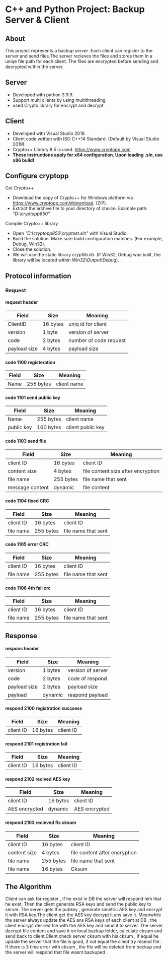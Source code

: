 # C++ and Python Project: Backup Server & Client

## About
This project represents a backup server .Each client can register to the server and send files.The server recieves the files and stores them in a uniqe file path for each client.
The files are  encrypted before sending and decrypted within the server. 

## Server
* Developed with python 3.9.9.
* Support multi clients by using multithreading
* used Crypto library for encrypt and decrypt

## Client
* Developed with Visual Studio 2019.
* Client code written with ISO C++14 Standard. (Default by Visual Studio 2019).
* Crypto++ Library 8.5 is used. https://www.cryptopp.com
* <b>These instructions apply for x64 configuration. Upon loading .sln, use x86 build!</b>

## Configure cryptopp

 Get Crypto++
* Download the copy of Crypto++ for Windows platform via https://www.cryptopp.com/#download. (ZIP).
* Extract the archive file to your directory of choice. Example path: <i>"D:\cryptopp850\"</i>

 Complie Crypto++ library
* Open <i>"D:\cryptopp850\cryptest.sln"</i> with Visual Studio.
* Build the solution. Make sure build configuration matches. (For example, Debug, Win32).
* Close the solution.
* We will use the static library <i>cryptlib.lib</i>. (If Win32, Debug was built, the library will be located within <i>Win32\Output\Debug</i>).


## Protocol information
### Request
#### request header
| Field | Size | Meaning | 
|---------|---------|---------|
| ClientID | 16 bytes | uniq id for client | 
| version | 1 byte | version of server |
| code | 2 bytes | number of code request | 
|payload size | 4 bytes | payload size | 

#### code 1100 registeration

| Field | Size | Meaning |
|---------|---------|---------|
|Name| 255 bytes | client name |

#### code 1101 send public key

| Field | Size | Meaning |
|---------|---------|---------|
|Name| 255 bytes | client name |
| public key | 160 bytes | client public key |

#### code 1103 send file 

| Field | Size | Meaning |
|---------|---------|---------|
|client ID| 16 bytes | client ID |
| content size | 4 bytes | file content size after encryption |
| file name | 255 bytes | file name that sent |
| message content | dynamic | file content  |

#### code 1104 fixed CRC

| Field | Size | Meaning |
|---------|---------|---------|
|client ID| 16 bytes | client ID |
| file name | 255 bytes | file name that sent |

#### code 1105 error CRC

| Field | Size | Meaning |
|---------|---------|---------|
|client ID| 16 bytes | client ID |
| file name | 255 bytes | file name that sent |

#### code 1106 4th fail crc

| Field | Size | Meaning |
|---------|---------|---------|
|client ID| 16 bytes | client ID |
| file name | 255 bytes | file name that sent |



## Response
#### respons header


| Field | Size | Meaning | 
|---------|---------|---------|
| version | 1 bytes | version of server  | 
| code | 2 bytes | code of respond | 
| payload size | 2 bytes | payload size | 
| payload | dynamic | respond payload | 


#### respond 2100 registration succsess

| Field | Size | Meaning |
|---------|---------|---------|
|client ID| 16 bytes | client ID |


#### respond 2101 registration fail

| Field | Size | Meaning |
|---------|---------|---------|
|client ID| 16 bytes | client ID |


#### respond 2102 recived AES key

| Field | Size | Meaning |
|---------|---------|---------|
|client ID| 16 bytes | client ID |
|AES encrypted| dynamic | AES encrypted |


#### respond 2103 recieved fix cksum

| Field | Size | Meaning |
|---------|---------|---------|
|client ID| 16 bytes | client ID |
|content size| 4 bytes | file content after encryption |
|file name| 255 bytes | file name that sent |
|file name| 16 bytes | Cksum |

## The Algorithm
Client can ask for register , if he exist in DB the server will respond him that he exist. Then the client generate RSA keys and send the public key to server.
The server gets the pubkey , generate simetric AES key and encrypt it with RSA key.The client get the AES key decrypt it ans save it.
Meanwhile the server always update the AES ans RSA keys of each client at DB , the client encrypt desired file with the AES key and send it to server.
The server decrypt file content and save it on local backup folder, calculate cksum and send back to client.Client check server cksum with his cksum , if equal he update the server that the file is good, if not equal the client try resend file . If there is 3 time error with cksum , the file will be deleted from beckup and the server will respond that file wasnt backuped .
